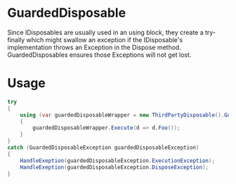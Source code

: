 # GuardedDisposable
Since IDisposables are usually used in an using block, they create a try-finally which might swallow an exception if the IDisposable's implementation throws an Exception in the Dispose method. GuardedDisposables ensures those Exceptions will not get lost.

# Usage
```C#
try
{
    using (var guardedDisposableWrapper = new ThirdPartyDisposable().Guard())
    {
        guardedDisposableWrapper.Execute(d => d.Foo());
    }
}
catch (GuardedDisposableException guardedDisposableException)
{
    HandleExeption(guardedDisposableException.ExecutionException);
    HandleExeption(guardedDisposableException.DisposeException);
}
```
